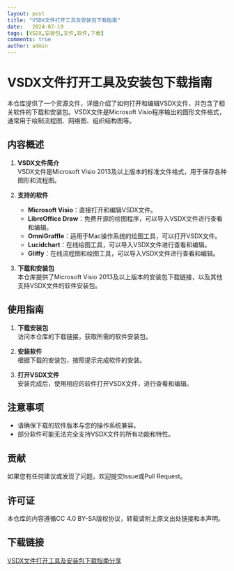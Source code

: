```yaml
---
layout: post
title: "VSDX文件打开工具及安装包下载指南"
date:   2024-07-19
tags: [VSDX,安装包,文件,软件,下载]
comments: true
author: admin
---
```

# VSDX文件打开工具及安装包下载指南

本仓库提供了一个资源文件，详细介绍了如何打开和编辑VSDX文件，并包含了相关软件的下载和安装包。VSDX文件是Microsoft Visio程序输出的图形文件格式，通常用于绘制流程图、网络图、组织结构图等。

## 内容概述

1. **VSDX文件简介**  
   VSDX文件是Microsoft Visio 2013及以上版本的标准文件格式，用于保存各种图形和流程图。

2. **支持的软件**  
   - **Microsoft Visio**：直接打开和编辑VSDX文件。
   - **LibreOffice Draw**：免费开源的绘图程序，可以导入VSDX文件进行查看和编辑。
   - **OmniGraffle**：适用于Mac操作系统的绘图工具，可以打开VSDX文件。
   - **Lucidchart**：在线绘图工具，可以导入VSDX文件进行查看和编辑。
   - **Gliffy**：在线流程图和绘图工具，可以导入VSDX文件进行查看和编辑。

3. **下载和安装包**  
   本仓库提供了Microsoft Visio 2013及以上版本的安装包下载链接，以及其他支持VSDX文件的软件安装包。

## 使用指南

1. **下载安装包**  
   访问本仓库的下载链接，获取所需的软件安装包。

2. **安装软件**  
   根据下载的安装包，按照提示完成软件的安装。

3. **打开VSDX文件**  
   安装完成后，使用相应的软件打开VSDX文件，进行查看和编辑。

## 注意事项

- 请确保下载的软件版本与您的操作系统兼容。
- 部分软件可能无法完全支持VSDX文件的所有功能和特性。

## 贡献

如果您有任何建议或发现了问题，欢迎提交Issue或Pull Request。

## 许可证

本仓库的内容遵循CC 4.0 BY-SA版权协议，转载请附上原文出处链接和本声明。

## 下载链接

[VSDX文件打开工具及安装包下载指南分享](https://pan.quark.cn/s/6dbbe9086ded)